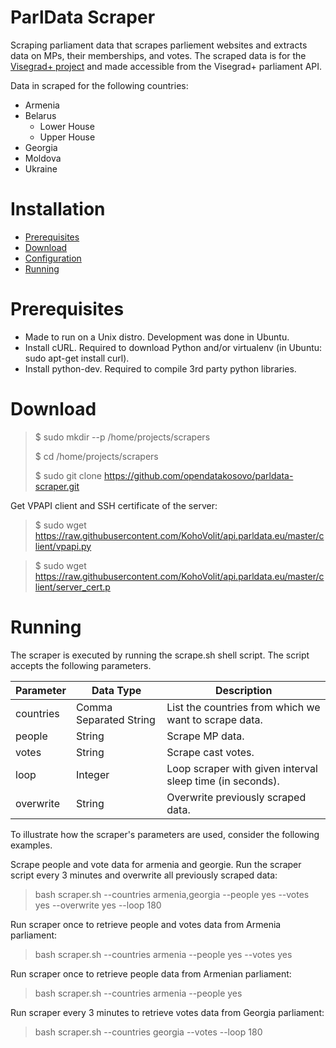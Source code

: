# ParlData Scraper
Scraping parliament data that scrapes parliement websites and extracts data on MPs, their memberships, and votes. The scraped data is for the [Visegrad+ project](http://parldata.eu/) and made accessible from the Visegrad+ parliament API.

Data in scraped for the following countries:
- Armenia
- Belarus
  - Lower House
  - Upper House
- Georgia
- Moldova
- Ukraine

# Installation
- [Prerequisites](#prerequisites)
- [Download](#download)
- [Configuration](#configuration)
- [Running](#running)

# Prerequisites
- Made to run on a Unix distro. Development was done in Ubuntu.
- Install cURL. Required to download Python and/or virtualenv (in Ubuntu: sudo apt-get install curl).
- Install python-dev. Required to compile 3rd party python libraries.

# Download
>$ sudo mkdir --p /home/projects/scrapers
>
>$ cd /home/projects/scrapers
>
>$ sudo git clone https://github.com/opendatakosovo/parldata-scraper.git

Get VPAPI client and SSH certificate of the server:

> $ sudo wget https://raw.githubusercontent.com/KohoVolit/api.parldata.eu/master/client/vpapi.py
>


> $ sudo wget https://raw.githubusercontent.com/KohoVolit/api.parldata.eu/master/client/server_cert.p

# Running
The scraper is executed by running the scrape.sh shell script. The script accepts the following parameters.

| Parameter    | Data Type              | Description                                                |
| -------------|------------------------|------------------------------------------------------------|
| countries    | Comma Separated String | List the countries from which we want to scrape data.      |
| people       | String                | Scrape MP data.                                            |
| votes        | String                | Scrape cast votes.                                       |
| loop         | Integer                | Loop scraper with given interval sleep time (in seconds).  |
| overwrite    | String                | Overwrite previously scraped data.                         |

To illustrate how the scraper's parameters are used, consider the following examples.

Scrape people and vote data for armenia and georgie. Run the scraper script every 3 minutes and overwrite all previously scraped data:
>bash scraper.sh --countries armenia,georgia --people yes --votes yes --overwrite yes --loop 180

Run scraper once to retrieve people and votes data from Armenia parliament:
>bash scraper.sh --countries armenia --people yes --votes yes

Run scraper once to retrieve people data from Armenian parliament:
>bash scraper.sh --countries armenia --people yes

Run scraper every 3 minutes to retrieve votes data from Georgia parliament:
>bash scraper.sh --countries georgia --votes --loop 180
